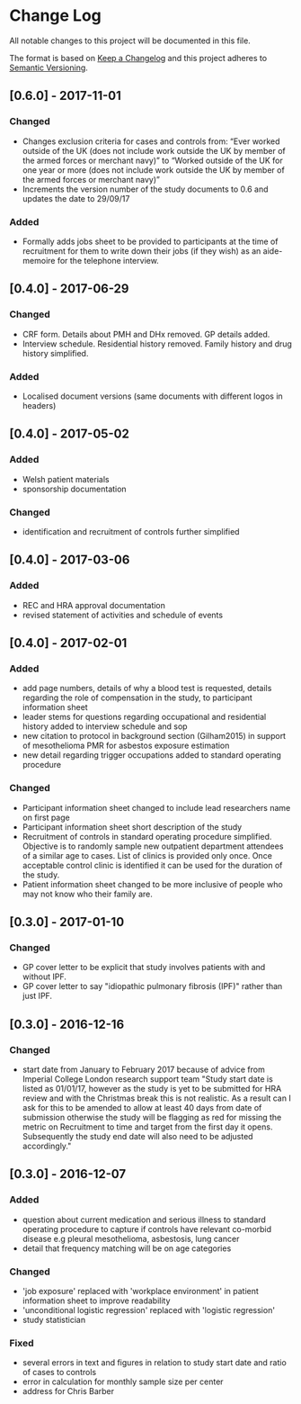 # Change Log
All notable changes to this project will be documented in this file.

The format is based on [Keep a Changelog](http://keepachangelog.com/) 
and this project adheres to [Semantic Versioning](http://semver.org/).

## [0.6.0] - 2017-11-01

### Changed
- Changes exclusion criteria for cases and controls from:
      “Ever worked outside of the UK (does not include work outside the
      UK by member of the armed forces or merchant navy)” to “Worked outside of the UK for one year or more (does not include work outside the UK by member of the armed forces or merchant navy)”
- Increments the version number of the study documents to 0.6 and updates the date to 29/09/17

### Added
- Formally adds jobs sheet to be provided to participants at the time of recruitment for them to write down their jobs (if they wish) as an aide-memoire for the telephone interview. 

## [0.4.0] - 2017-06-29

### Changed
- CRF form. Details about PMH and DHx removed. GP details added.
- Interview schedule. Residential history removed. Family history and drug history simplified.

### Added
- Localised document versions (same documents with different logos in headers)

## [0.4.0] - 2017-05-02

### Added
- Welsh patient materials
- sponsorship documentation

### Changed
- identification and recruitment of controls further simplified

## [0.4.0] - 2017-03-06

### Added 
- REC and HRA approval documentation
- revised statement of activities and schedule of events

## [0.4.0] - 2017-02-01

### Added 
- add page numbers, details of why a blood test is requested, details regarding the role of compensation in the study, to participant information sheet
- leader stems for questions regarding occupational and residential history added to interview schedule and sop
- new citation to protocol in background section (Gilham2015) in support of mesothelioma PMR for asbestos exposure estimation
- new detail regarding trigger occupations added to standard operating procedure

### Changed
- Participant information sheet changed to include lead researchers name on first page 
- Participant information sheet short description of the study 
- Recruitment of controls in standard operating procedure simplified. Objective is to randomly sample new outpatient department attendees of a similar age to cases. List of clinics is provided only once. Once acceptable control clinic is identified it can be used for the duration of the study. 
- Patient information sheet changed to be more inclusive of people who may not know who their family are.

## [0.3.0] - 2017-01-10

### Changed

- GP cover letter to be explicit that study involves patients with and without IPF.
- GP cover letter to say "idiopathic pulmonary fibrosis (IPF)" rather than just IPF.

## [0.3.0] - 2016-12-16

### Changed
- start date from January to February 2017 because of advice from Imperial College London research support team "Study start date is listed as 01/01/17, however as the study is yet to be submitted for HRA review and with the Christmas break this is not realistic. As a result can I ask for this to be amended to allow at least 40 days from date of submission otherwise the study will be flagging as red for missing the metric on Recruitment to time and target from the first day it opens. Subsequently the study end date will also need to be adjusted accordingly."



## [0.3.0] - 2016-12-07

### Added
- question about current medication and serious illness to standard operating procedure to capture if controls have relevant co-morbid disease e.g pleural mesothelioma, asbestosis, lung cancer
- detail that frequency matching will be on age categories 

### Changed
- 'job exposure' replaced with 'workplace environment' in patient information sheet to improve readability 
- 'unconditional logistic regression' replaced with 'logistic regression'
- study statistician

### Fixed
- several errors in text and figures in relation to study start date and ratio of cases to controls
- error in calculation for monthly sample size per center 
- address for Chris Barber
